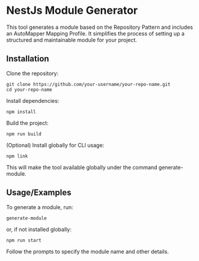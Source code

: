 
# NestJs Module Generator

This tool generates a module based on the Repository Pattern and includes an AutoMapper Mapping Profile. It simplifies the process of setting up a structured and maintainable module for your project.
## Installation
Clone the repository:
```
git clone https://github.com/your-username/your-repo-name.git
cd your-repo-name
```

Install dependencies:

```
npm install
```
Build the project:

```
npm run build
```
(Optional) Install globally for CLI usage:

```
npm link
```
This will make the tool available globally under the command generate-module.
## Usage/Examples

To generate a module, run:

```
generate-module
```
or, if not installed globally:
```
npm run start
```
Follow the prompts to specify the module name and other details.